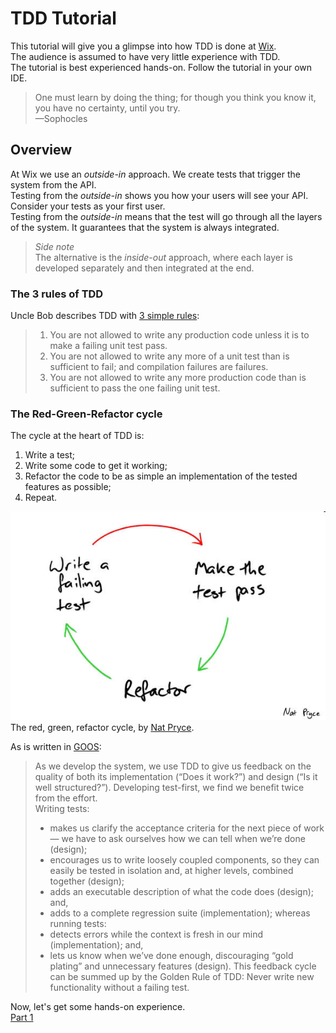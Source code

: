 # TDD Tutorial
This tutorial will give you a glimpse into how TDD is done at [Wix](https://www.wix.engineering/).  
The audience is assumed to have very little experience with TDD.  
The tutorial is best experienced hands-on. Follow the tutorial in your own IDE.

> One must learn by doing the thing; for though you think you know it, you have no certainty, until you try.  
> —Sophocles

## Overview
At Wix we use an _outside-in_ approach. We create tests that trigger the system from the API.  
Testing from the _outside-in_ shows you how your users will see your API. Consider your tests as your first user.  
Testing from the _outside-in_ means that the test will go through all the layers of the system. It guarantees that the system is always integrated.  
> _Side note_  
> The alternative is the _inside-out_ approach, where each layer is developed separately and then integrated at the end.

### The 3 rules of TDD
Uncle Bob describes TDD with [3 simple rules](http://butunclebob.com/ArticleS.UncleBob.TheThreeRulesOfTdd):
> 1. You are not allowed to write any production code unless it is to make a failing unit test pass.
> 2. You are not allowed to write any more of a unit test than is sufficient to fail; and compilation failures are failures.
> 3. You are not allowed to write any more production code than is sufficient to pass the one failing unit test.

### The Red-Green-Refactor cycle
The cycle at the heart of TDD is:  
1. Write a test;
2. Write some code to get it working;
3. Refactor the code to be as simple an implementation of the tested features as possible;
4. Repeat.

![red-green-refactor](imgs/red-green-refactor.jpg)  
The red, green, refactor cycle, by [Nat Pryce](http://www.natpryce.com/articles.html).  

As is written in [GOOS](http://www.growing-object-oriented-software.com/):
> As we develop the system, we use TDD to give us feedback on the quality of both its implementation (“Does it work?”) and design (“Is it well structured?”). Developing test-first, we find we benefit twice from the effort.  
> Writing tests:
> - makes us clarify the acceptance criteria for the next piece of work — we have to ask ourselves how we can tell when we’re done (design);
> - encourages us to write loosely coupled components, so they can easily be tested in isolation and, at higher levels, combined together (design);
> - adds an executable description of what the code does (design); and,
> - adds to a complete regression suite (implementation);
whereas running tests:
> - detects errors while the context is fresh in our mind (implementation); and,
> - lets us know when we’ve done enough, discouraging “gold plating” and unnecessary features (design).
> This feedback cycle can be summed up by the Golden Rule of TDD:
> Never write new functionality without a failing test.

Now, let's get some hands-on experience.  
[Part 1](./part-1.md)